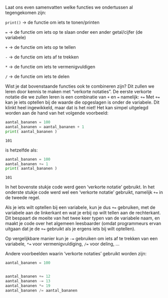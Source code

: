 Laat ons even samenvatten welke functies we ondertussen al tegengekomen zijn: 

`print()` → de functie om iets te tonen/printen

`=`       → de functie om iets op te slaan onder een ander getal/cijfer (de variabele) 

`+`         → de functie om iets op te tellen

`-`         → de functie om iets af te trekken

`*`         → de functie om iets te vermenigvuldigen

`/`         → de functie om iets te delen


Wist je dat bovenstaande functies ook te combineren zijn? Dit zullen we leren door kennis te maken met “verkorte notaties”. 
De eerste verkorte notatie die we zullen leren is een combinatie van `+` en `=` namelijk: `+=`
Met `+=` kan je iets optellen bij de waarde die opgeslagen is onder de variabele. Dit klinkt heel ingewikkeld, maar dat is het niet! 
Het kan simpel uitgelegd worden aan de hand van het volgende voorbeeld: 

```python
aantal_bananen = 100
aantal_bananen = aantal_bananen + 1
print( aantal_bananen )
```

`101`

is hetzelfde als:

```python 
aantal_bananen = 100
aantal_bananen += 1
print( aantal_bananen )
```

`101`

In het bovenste stukje code werd geen ‘verkorte notatie’ gebruikt. In het onderste stukje code werd wel een ‘verkorte notatie’ gebruikt, namelijk `+=` in de tweede regel.

Als je iets wilt optellen bij een variabele, kun je dus `+=` gebruiken, met de variabele aan de linkerkant en wat je erbij 
op wilt tellen aan de rechterkant. Dit bespaart de moeite van het twee keer typen van de variabele naam, en maakt je code over het algemeen leesbaarder
(omdat programmeurs ervan uitgaan dat je de `+=` gebruikt als je ergens iets bij wilt optellen).

Op vergelijkbare manier kun je `-=` gebruiken om iets af te trekken van een variabele, `*=` voor vermenigvuldiging, `/=` voor deling, ... 

Andere voorbeelden waarin ‘verkorte notaties’ gebruikt worden zijn:

``` python
aantal_bananen = 100


aantal_bananen += 12
aantal_bananen -= 13
aantal_bananen *= 19
aantal_bananen /= aantal_bananen
```
